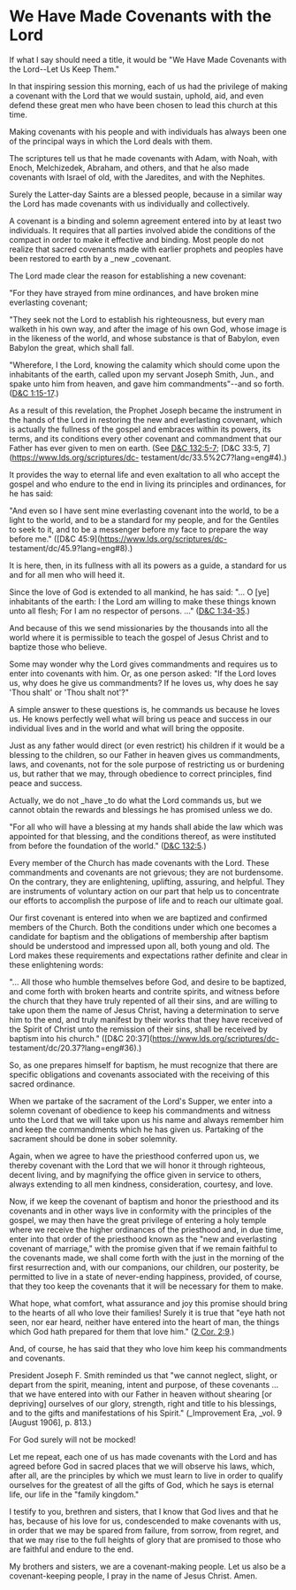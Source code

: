 # We Have Made Covenants with the Lord

If what I say should need a title, it would be "We Have Made Covenants with
the Lord--Let Us Keep Them."

In that inspiring session this morning, each of us had the privilege of making
a covenant with the Lord that we would sustain, uphold, aid, and even defend
these great men who have been chosen to lead this church at this time.

Making covenants with his people and with individuals has always been one of
the principal ways in which the Lord deals with them.

The scriptures tell us that he made covenants with Adam, with Noah, with
Enoch, Melchizedek, Abraham, and others, and that he also made covenants with
Israel of old, with the Jaredites, and with the Nephites.

Surely the Latter-day Saints are a blessed people, because in a similar way
the Lord has made covenants with us individually and collectively.

A covenant is a binding and solemn agreement entered into by at least two
individuals. It requires that all parties involved abide the conditions of the
compact in order to make it effective and binding. Most people do not realize
that sacred covenants made with earlier prophets and peoples have been
restored to earth by a _new _covenant.

The Lord made clear the reason for establishing a new covenant:

"For they have strayed from mine ordinances, and have broken mine everlasting
covenant;

"They seek not the Lord to establish his righteousness, but every man walketh
in his own way, and after the image of his own God, whose image is in the
likeness of the world, and whose substance is that of Babylon, even Babylon
the great, which shall fall.

"Wherefore, I the Lord, knowing the calamity which should come upon the
inhabitants of the earth, called upon my servant Joseph Smith, Jun., and spake
unto him from heaven, and gave him commandments"--and so forth. ([D&amp;C
1:15-17](https://www.lds.org/scriptures/dc-testament/dc/1.15-17?lang=eng#14).)

As a result of this revelation, the Prophet Joseph became the instrument in
the hands of the Lord in restoring the new and everlasting covenant, which is
actually the fullness of the gospel and embraces within its powers, its terms,
and its conditions every other covenant and commandment that our Father has
ever given to men on earth. (See [D&amp;C
132:5-7](https://www.lds.org/scriptures/dc-testament/dc/132.5-7?lang=eng#4);
[D&amp;C 33:5, 7](https://www.lds.org/scriptures/dc-
testament/dc/33.5%2C7?lang=eng#4).)

It provides the way to eternal life and even exaltation to all who accept the
gospel and who endure to the end in living its principles and ordinances, for
he has said:

"And even so I have sent mine everlasting covenant into the world, to be a
light to the world, and to be a standard for my people, and for the Gentiles
to seek to it, and to be a messenger before my face to prepare the way before
me." ([D&amp;C 45:9](https://www.lds.org/scriptures/dc-
testament/dc/45.9?lang=eng#8).)

It is here, then, in its fullness with all its powers as a guide, a standard
for us and for all men who will heed it.

Since the love of God is extended to all mankind, he has said: "... O [ye]
inhabitants of the earth: I the Lord am willing to make these things known
unto all flesh; For I am no respector of persons. ..." ([D&amp;C
1:34-35](https://www.lds.org/scriptures/dc-testament/dc/1.34-35?lang=eng#33).)

And because of this we send missionaries by the thousands into all the world
where it is permissible to teach the gospel of Jesus Christ and to baptize
those who believe.

Some may wonder why the Lord gives commandments and requires us to enter into
covenants with him. Or, as one person asked: "If the Lord loves us, why does
he give us commandments? If he loves us, why does he say 'Thou shalt' or 'Thou
shalt not'?"

A simple answer to these questions is, he commands us because he loves us. He
knows perfectly well what will bring us peace and success in our individual
lives and in the world and what will bring the opposite.

Just as any father would direct (or even restrict) his children if it would be
a blessing to the children, so our Father in heaven gives us commandments,
laws, and covenants, not for the sole purpose of restricting us or burdening
us, but rather that we may, through obedience to correct principles, find
peace and success.

Actually, we do not _have _to do what the Lord commands us, but we cannot
obtain the rewards and blessings he has promised unless we do.

"For all who will have a blessing at my hands shall abide the law which was
appointed for that blessing, and the conditions thereof, as were instituted
from before the foundation of the world." ([D&amp;C
132:5](https://www.lds.org/scriptures/dc-testament/dc/132.5?lang=eng#4).)

Every member of the Church has made covenants with the Lord. These
commandments and covenants are not grievous; they are not burdensome. On the
contrary, they are enlightening, uplifting, assuring, and helpful. They are
instruments of voluntary action on our part that help us to concentrate our
efforts to accomplish the purpose of life and to reach our ultimate goal.

Our first covenant is entered into when we are baptized and confirmed members
of the Church. Both the conditions under which one becomes a candidate for
baptism and the obligations of membership after baptism should be understood
and impressed upon all, both young and old. The Lord makes these requirements
and expectations rather definite and clear in these enlightening words:

"... All those who humble themselves before God, and desire to be baptized, and
come forth with broken hearts and contrite spirits, and witness before the
church that they have truly repented of all their sins, and are willing to
take upon them the name of Jesus Christ, having a determination to serve him
to the end, and truly manifest by their works that they have received of the
Spirit of Christ unto the remission of their sins, shall be received by
baptism into his church." ([D&amp;C 20:37](https://www.lds.org/scriptures/dc-
testament/dc/20.37?lang=eng#36).)

So, as one prepares himself for baptism, he must recognize that there are
specific obligations and covenants associated with the receiving of this
sacred ordinance.

When we partake of the sacrament of the Lord's Supper, we enter into a solemn
covenant of obedience to keep his commandments and witness unto the Lord that
we will take upon us his name and always remember him and keep the
commandments which he has given us. Partaking of the sacrament should be done
in sober solemnity.

Again, when we agree to have the priesthood conferred upon us, we thereby
covenant with the Lord that we will honor it through righteous, decent living,
and by magnifying the office given in service to others, always extending to
all men kindness, consideration, courtesy, and love.

Now, if we keep the covenant of baptism and honor the priesthood and its
covenants and in other ways live in conformity with the principles of the
gospel, we may then have the great privilege of entering a holy temple where
we receive the higher ordinances of the priesthood and, in due time, enter
into that order of the priesthood known as the "new and everlasting covenant
of marriage," with the promise given that if we remain faithful to the
covenants made, we shall come forth with the just in the morning of the first
resurrection and, with our companions, our children, our posterity, be
permitted to live in a state of never-ending happiness, provided, of course,
that they too keep the covenants that it will be necessary for them to make.

What hope, what comfort, what assurance and joy this promise should bring to
the hearts of all who love their families! Surely it is true that "eye hath
not seen, nor ear heard, neither have entered into the heart of man, the
things which God hath prepared for them that love him." ([2 Cor.
2:9](https://www.lds.org/scriptures/nt/2-cor/2.9?lang=eng#8).)

And, of course, he has said that they who love him keep his commandments and
covenants.

President Joseph F. Smith reminded us that "we cannot neglect, slight, or
depart from the spirit, meaning, intent and purpose, of these covenants ... that
we have entered into with our Father in heaven without shearing [or depriving]
ourselves of our glory, strength, right and title to his blessings, and to the
gifts and manifestations of his Spirit." (_Improvement Era, _vol. 9 [August
1906], p. 813.)

For God surely will not be mocked!

Let me repeat, each one of us has made covenants with the Lord and has agreed
before God in sacred places that we will observe his laws, which, after all,
are the principles by which we must learn to live in order to qualify
ourselves for the greatest of all the gifts of God, which he says is eternal
life, our life in the "family kingdom."

I testify to you, brethren and sisters, that I know that God lives and that he
has, because of his love for us, condescended to make covenants with us, in
order that we may be spared from failure, from sorrow, from regret, and that
we may rise to the full heights of glory that are promised to those who are
faithful and endure to the end.

My brothers and sisters, we are a covenant-making people. Let us also be a
covenant-keeping people, I pray in the name of Jesus Christ. Amen.

